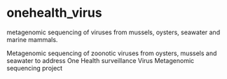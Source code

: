 # onehealth_virus
metagenomic sequencing of viruses from mussels, oysters, seawater and marine mammals.

Metagenomic sequencing of zoonotic viruses from oysters, mussels and seawater to address One Health surveillance
Virus Metagenomic sequencing project
